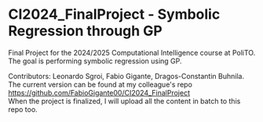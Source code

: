 # CI2024_FinalProject - Symbolic Regression through GP
Final Project for the 2024/2025 Computational Intelligence course at PoliTO.  
The goal is performing symbolic regression using GP.

Contributors: Leonardo Sgroi, Fabio Gigante, Dragos-Constantin Buhnila.  
The current version can be found at my colleague's repo https://github.com/FabioGigante00/CI2024_FinalProject  
When the project is finalized, I will upload all the content in batch to this repo too.  
